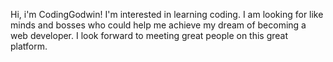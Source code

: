 Hi, i'm CodingGodwin! 
I'm interested in learning coding.
I am looking for like minds and bosses who 
could help me achieve my dream of becoming a web developer.
I look forward to meeting great people on this great platform.
